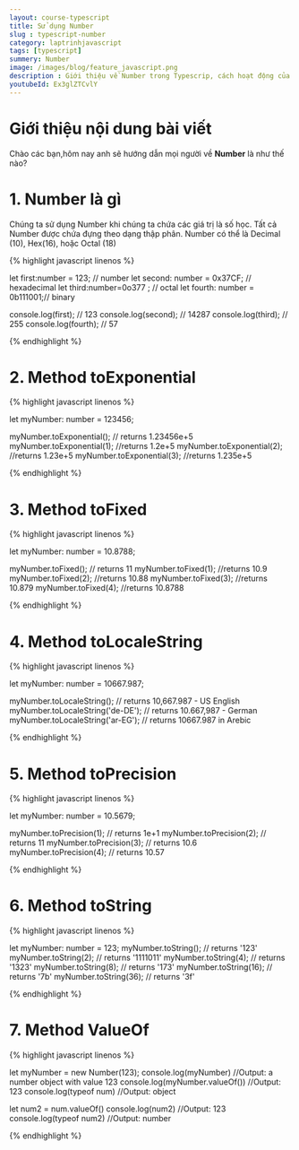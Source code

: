 ```yaml
---
layout: course-typescript
title: Sử dụng Number  
slug : typescript-number
category: laptrinhjavascript
tags: [typescript]
summery: Number   
image: /images/blog/feature_javascript.png
description : Giới thiệu về Number trong Typescrip, cách hoạt động của Number trong Typescrip
youtubeId: Ex3glZTCvlY
---
```


# **Giới thiệu nội dung bài viết**

Chào các bạn,hôm nay anh sẽ hướng dẫn mọi người về <b>Number</b> là như thế nào? 

# **1. Number là gì**

Chúng ta sử dụng Number khi chúng ta chứa các giá trị là số học. Tất cả Number được chứa đựng theo dạng thập phân. Number có thể là Decimal (10), Hex(16), hoặc Octal (18)

{% highlight javascript  linenos %}

let first:number = 123; // number 
let second: number = 0x37CF;  // hexadecimal
let third:number=0o377 ;      // octal
let fourth: number = 0b111001;// binary  

console.log(first);  // 123 
console.log(second); // 14287
console.log(third);  // 255
console.log(fourth); // 57 

{% endhighlight %}

# **2. Method toExponential**

{% highlight javascript  linenos %}

let myNumber: number = 123456;

myNumber.toExponential(); // returns 1.23456e+5
myNumber.toExponential(1); //returns 1.2e+5
myNumber.toExponential(2); //returns 1.23e+5
myNumber.toExponential(3); //returns 1.235e+5

{% endhighlight %}

# **3. Method toFixed**

{% highlight javascript  linenos %}

let myNumber: number = 10.8788;

myNumber.toFixed(); // returns 11
myNumber.toFixed(1); //returns 10.9
myNumber.toFixed(2); //returns 10.88
myNumber.toFixed(3); //returns 10.879
myNumber.toFixed(4); //returns 10.8788

{% endhighlight %}

# **4. Method toLocaleString**

{% highlight javascript  linenos %}

let myNumber: number = 10667.987;

myNumber.toLocaleString(); // returns 10,667.987 - US English
myNumber.toLocaleString('de-DE'); // returns 10.667,987 - German
myNumber.toLocaleString('ar-EG'); // returns 10667.987 in Arebic

{% endhighlight %}

# **5. Method toPrecision**

{% highlight javascript  linenos %}

let myNumber: number = 10.5679;

myNumber.toPrecision(1); // returns 1e+1
myNumber.toPrecision(2); // returns 11
myNumber.toPrecision(3); // returns 10.6
myNumber.toPrecision(4); // returns 10.57

{% endhighlight %}

# **6. Method toString**

{% highlight javascript  linenos %}

let myNumber: number = 123;
myNumber.toString(); // returns '123'
myNumber.toString(2); // returns '1111011'
myNumber.toString(4); // returns '1323'
myNumber.toString(8); // returns '173'
myNumber.toString(16); // returns '7b'
myNumber.toString(36); // returns '3f'

{% endhighlight %}

# **7. Method ValueOf**

{% highlight javascript  linenos %}

let myNumber = new Number(123);
console.log(myNumber) //Output: a number object with value 123
console.log(myNumber.valueOf()) //Output: 123
console.log(typeof num) //Output: object

let num2 = num.valueOf() 
console.log(num2) //Output: 123
console.log(typeof num2) //Output: number

{% endhighlight %}


















